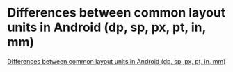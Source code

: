 # Differences between common layout units in Android (dp, sp, px, pt, in, mm)
[Differences between common layout units in Android (dp, sp, px, pt, in, mm)](https://aiwithcloud.com/2022/09/19/differences_between_common_layout_units_in_android_dp_sp_px_pt_in_mm/)